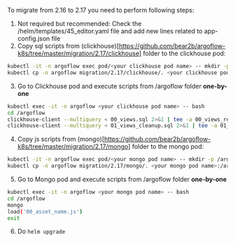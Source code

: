 To migrate from 2.16 to 2.17 you need to perform following steps:

1. Not required but recommended: Check the /helm/templates/45_editor.yaml file and add new lines related to app-config.json file
2. Copy sql scripts from (clickhouse)[https://github.com/bear2b/argoflow-k8s/tree/master/migration/2.17/clickhouse] folder to the clickhouse pod:
```bash
kubectl -it -n argoflow exec pod/<your clickhouse pod name> -- mkdir -p /argoflow
kubectl cp -n argoflow migration/2.17/clickhouse/. <your clickhouse pod name>:/argoflow/.
```
3. Go to Clickhouse pod and execute scripts from /argoflow folder **one-by-one**
```bash
kubectl exec -it -n argoflow <your clickhouse pod name> -- bash
cd /argoflow
clickhouse-client --multiquery < 00_views.sql 2>&1 | tee -a 00_views_result.txt
clickhouse-client --multiquery < 01_views_cleanup.sql 2>&1 | tee -a 01_views_cleanup_result.txt
```
4. Copy js scripts from (mongo)[https://github.com/bear2b/argoflow-k8s/tree/master/migration/2.17/mongo] folder to the mongo pod:
```bash
kubectl -it -n argoflow exec pod/<your mongo pod name> -- mkdir -p /argoflow
kubectl cp -n argoflow migration/2.17/mongo/. <your mongo pod name>:/argoflow/.
```
5. Go to Mongo pod and execute scripts from /argoflow folder **one-by-one**
```bash
kubectl exec -it -n argoflow <your mongo pod name> -- bash
cd /argoflow
mongo
load('00_asset_name.js')
exit
```
6. Do `helm upgrade`